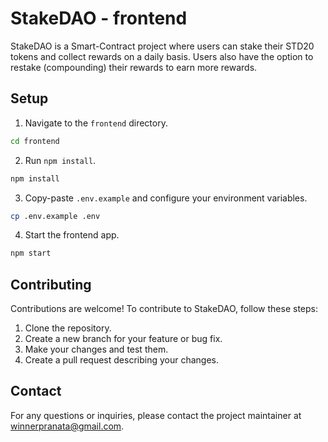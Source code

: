 # StakeDAO - frontend

StakeDAO is a Smart-Contract project where users can stake their STD20 tokens and collect rewards on a daily basis. Users also have the option to restake (compounding) their rewards to earn more rewards.

## Setup

1. Navigate to the `frontend` directory.

```bash
cd frontend
```

2. Run `npm install`.

```bash
npm install
```

3. Copy-paste `.env.example` and configure your environment variables.

```bash
cp .env.example .env
```

4. Start the frontend app.

```bash
npm start
```

## Contributing

Contributions are welcome! To contribute to StakeDAO, follow these steps:

1. Clone the repository.
2. Create a new branch for your feature or bug fix.
3. Make your changes and test them.
4. Create a pull request describing your changes.

## Contact

For any questions or inquiries, please contact the project maintainer at [winnerpranata@gmail.com](mailto:winnerpranata@gmail.com).
